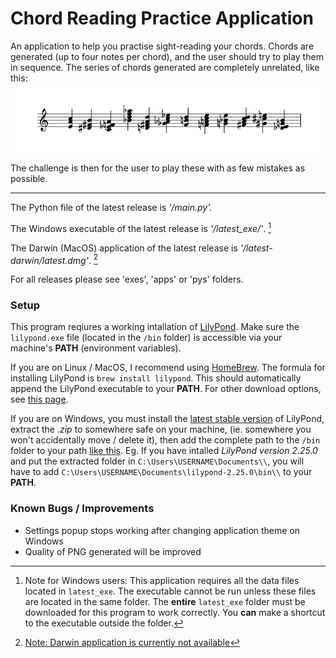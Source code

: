 # Chord Reading Practice Application

An application to help you practise sight-reading your chords. Chords are generated (up to four notes per chord), and the user should try to play them in sequence. The series of chords generated are completely unrelated, like this:
![An example of a chords generated by this appliation](example.png)

The challenge is then for the user to play these with as few mistakes as possible.

---


The Python file of the latest release is *'/main.py'.* 

The Windows executable of the latest release is *'/latest_exe/'*. [^1]

The Darwin (MacOS) application of the latest release is *'/latest-darwin/latest.dmg'*. [^2]

For all releases please see 'exes', 'apps' or 'pys' folders.

[^1]:Note for Windows users: This application requires all the data files located in `latest_exe`. The executable cannot be run unless these files are located in the same folder. The **entire** `latest_exe` folder must be downloaded for this program to work correctly. You **can** make a shortcut to the executable outside the folder.

[^2]:<u>Note: Darwin application is currently not available</u>


### Setup

This program reqiures a working intallation of [LilyPond](https://lilypond.org). Make sure the `lilypond.exe` file (located in the `/bin` folder) is accessible via your machine's **PATH** (environment variables). 

If you are on Linux / MacOS, I recommend using [HomeBrew](https://brew.sh). The formula for installing LilyPond is `brew install lilypond`. This should automatically append the LilyPond executable to your **PATH**.
For other download options, see [this page](https://lilypond.org/download.html).

If you are on Windows, you must install the [latest stable version](https://lilypond.org/download.html) of LilyPond, extract the *.zip* to somewhere safe on your machine, (ie. somewhere you won't accidentally move / delete it), then add the complete path to the `/bin` folder to your path [like this](https://www.architectryan.com/2018/03/17/add-to-the-path-on-windows-10/). 
Eg. If you have intalled *LilyPond version 2.25.0* and put the extracted folder in `C:\Users\USERNAME\Documents\\`, you will have to add `C:\Users\USERNAME\Documents\lilypond-2.25.0\bin\\` to your **PATH**.


### Known Bugs / Improvements
* Settings popup stops working after changing application theme on Windows
* Quality of PNG generated will be improved